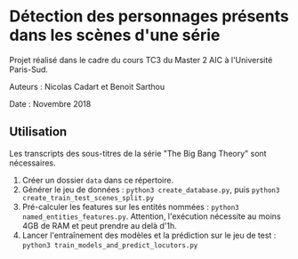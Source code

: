 # Détection des personnages présents dans les scènes d'une série

Projet réalisé dans le cadre du cours TC3 du Master 2 AIC à l'Université Paris-Sud.

Auteurs : Nicolas Cadart et Benoit Sarthou

Date : Novembre 2018

## Utilisation

Les transcripts des sous-titres de la série "The Big Bang Theory" sont nécessaires.

1. Créer un dossier `data` dans ce répertoire.
1. Générer le jeu de données : `python3 create_database.py`, puis `python3 create_train_test_scenes_split.py` 
2. Pré-calculer les features sur les entités nommées : `python3 named_entities_features.py`. Attention, l'exécution nécessite au moins 4GB de RAM et peut prendre au delà d'1h.
3. Lancer l'entraînement des modèles et la prédiction sur le jeu de test : `python3 train_models_and_predict_locutors.py`

